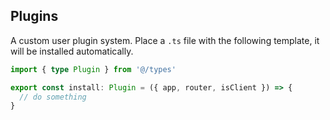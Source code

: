 ## Plugins

A custom user plugin system. Place a `.ts` file with the following template, it will be installed automatically.

```ts
import { type Plugin } from '@/types'

export const install: Plugin = ({ app, router, isClient }) => {
  // do something
}
```
